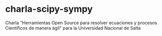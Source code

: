 # charla-scipy-sympy
Charla "Herramientas Open Source para resolver ecuaciones y procesos Científicos de manera ágil" para la Universidad Nacional de Salta
